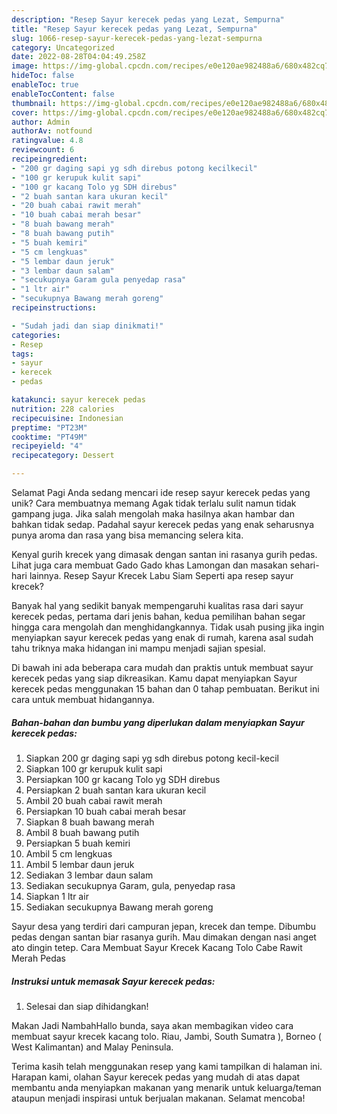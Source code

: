 ```yaml
---
description: "Resep Sayur kerecek pedas yang Lezat, Sempurna"
title: "Resep Sayur kerecek pedas yang Lezat, Sempurna"
slug: 1066-resep-sayur-kerecek-pedas-yang-lezat-sempurna
category: Uncategorized
date: 2022-08-28T04:04:49.258Z
image: https://img-global.cpcdn.com/recipes/e0e120ae982488a6/680x482cq70/sayur-kerecek-pedas-foto-resep-utama.jpg
hideToc: false
enableToc: true
enableTocContent: false
thumbnail: https://img-global.cpcdn.com/recipes/e0e120ae982488a6/680x482cq70/sayur-kerecek-pedas-foto-resep-utama.jpg
cover: https://img-global.cpcdn.com/recipes/e0e120ae982488a6/680x482cq70/sayur-kerecek-pedas-foto-resep-utama.jpg
author: Admin
authorAv: notfound
ratingvalue: 4.8
reviewcount: 6
recipeingredient:
- "200 gr daging sapi yg sdh direbus potong kecilkecil"
- "100 gr kerupuk kulit sapi"
- "100 gr kacang Tolo yg SDH direbus"
- "2 buah santan kara ukuran kecil"
- "20 buah cabai rawit merah"
- "10 buah cabai merah besar"
- "8 buah bawang merah"
- "8 buah bawang putih"
- "5 buah kemiri"
- "5 cm lengkuas"
- "5 lembar daun jeruk"
- "3 lembar daun salam"
- "secukupnya Garam gula penyedap rasa"
- "1 ltr air"
- "secukupnya Bawang merah goreng"
recipeinstructions:

- "Sudah jadi dan siap dinikmati!"
categories:
- Resep
tags:
- sayur
- kerecek
- pedas

katakunci: sayur kerecek pedas 
nutrition: 228 calories
recipecuisine: Indonesian
preptime: "PT23M"
cooktime: "PT49M"
recipeyield: "4"
recipecategory: Dessert

---
```



Selamat Pagi Anda sedang mencari ide resep sayur kerecek pedas yang unik? Cara membuatnya memang Agak tidak terlalu sulit namun tidak gampang juga. Jika salah mengolah maka hasilnya akan hambar dan bahkan tidak sedap. Padahal sayur kerecek pedas yang enak seharusnya punya aroma dan rasa yang bisa memancing selera kita.


Kenyal gurih krecek yang dimasak dengan santan ini rasanya gurih pedas. Lihat juga cara membuat Gado Gado khas Lamongan dan masakan sehari-hari lainnya. Resep Sayur Krecek Labu Siam Seperti apa resep sayur krecek?

Banyak hal yang sedikit banyak mempengaruhi kualitas rasa dari sayur kerecek pedas, pertama dari jenis bahan, kedua pemilihan bahan segar hingga cara mengolah dan menghidangkannya. Tidak usah pusing jika ingin menyiapkan sayur kerecek pedas yang enak di rumah, karena asal sudah tahu triknya maka hidangan ini mampu menjadi sajian spesial.


Di bawah ini ada beberapa cara mudah dan praktis untuk membuat sayur kerecek pedas yang siap dikreasikan. Kamu dapat menyiapkan Sayur kerecek pedas menggunakan 15 bahan dan 0 tahap pembuatan. Berikut ini cara untuk membuat hidangannya.

<!--inarticleads1-->

##### Bahan-bahan dan bumbu yang diperlukan dalam menyiapkan Sayur kerecek pedas:

1. Siapkan 200 gr daging sapi yg sdh direbus potong kecil-kecil
1. Siapkan 100 gr kerupuk kulit sapi
1. Persiapkan 100 gr kacang Tolo yg SDH direbus
1. Persiapkan 2 buah santan kara ukuran kecil
1. Ambil 20 buah cabai rawit merah
1. Persiapkan 10 buah cabai merah besar
1. Siapkan 8 buah bawang merah
1. Ambil 8 buah bawang putih
1. Persiapkan 5 buah kemiri
1. Ambil 5 cm lengkuas
1. Ambil 5 lembar daun jeruk
1. Sediakan 3 lembar daun salam
1. Sediakan secukupnya Garam, gula, penyedap rasa
1. Siapkan 1 ltr air
1. Sediakan secukupnya Bawang merah goreng


Sayur desa yang terdiri dari campuran jepan, krecek dan tempe. Dibumbu pedas dengan santan biar rasanya gurih. Mau dimakan dengan nasi anget ato dingin tetep. Cara Membuat Sayur Krecek Kacang Tolo Cabe Rawit Merah Pedas 

<!--inarticleads2-->

##### Instruksi untuk memasak Sayur kerecek pedas:


1. Selesai dan siap dihidangkan!

Makan Jadi NambahHallo bunda, saya akan membagikan video cara membuat sayur krecek kacang tolo. Riau, Jambi, South Sumatra ), Borneo ( West Kalimantan) and Malay Peninsula. 

Terima kasih telah menggunakan resep yang kami tampilkan di halaman ini. Harapan kami, olahan Sayur kerecek pedas yang mudah di atas dapat membantu anda menyiapkan makanan yang menarik untuk keluarga/teman ataupun menjadi inspirasi untuk berjualan makanan. Selamat mencoba!
